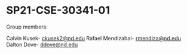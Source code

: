 # SP21-CSE-30341-01

Group members:

  Calvin Kusek- ckusek2@nd.edu
  Rafael Mendizabal- rmendiza@nd.edu
  Dalton Dove- ddove@nd.edu
